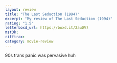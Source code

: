 ```yaml
---
layout: review
title: "The Last Seduction (1994)"
excerpt: "My review of The Last Seduction (1994)"
rating: "1.5"
letterboxd_url: https://boxd.it/2auDV7
mst3k:
rifftrax:
category: movie-review
---
```


90s trans panic was pervasive huh
